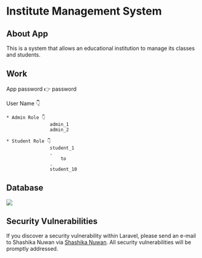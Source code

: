 ## <h1> Institute Management System </h1>

## About App
This is a system that allows an educational institution to manage its classes and students.

## Work

App password 👉 password

User Name 👇

    * Admin Role 👇   
                    admin_1
                    admin_2

    * Student Role 👇 
                    student_1
                    .
                        to
                    .
                    student_10

## Database

<img src="https://embed.creately.com/NzPpQ6Cr6hZ?type=svg">

## Security Vulnerabilities

If you discover a security vulnerability within Laravel, please send an e-mail to Shashika Nuwan via [Shashika Nuwan](mailto:kumararanaweera1999@gmail.com). All security vulnerabilities will be promptly addressed.
